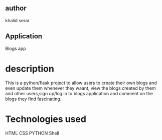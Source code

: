 ## author
khalid serar
## Application 
Blogs app
# description
This is a python/flask project to allow users to create their own blogs and even update them whenever they waant, view the blogs created by them and other users,sign up/log in to blogs application and comment on the blogs they find fascinating.

# Technologies used
HTML
CSS
PYTHON
Shell